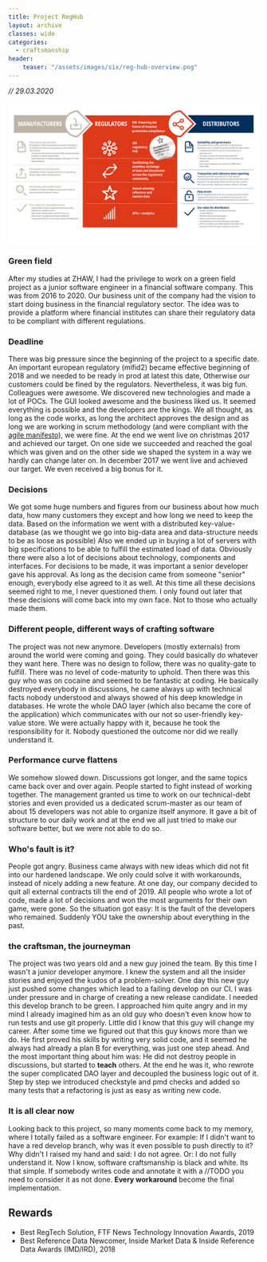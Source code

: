 ```yaml
---
title: Project RegHub
layout: archive
classes: wide
categories:
  - craftsmanship
header:
    teaser: "/assets/images/six/reg-hub-overview.png"
---
```


*// 29.03.2020*

![reghub](/assets/images/six/reg-hub-overview.png)

### Green field
After my studies at ZHAW, I had the privilege to work on a green field project as a junior software engineer in a financial software company. This was from 2016 to 2020.
Our business unit of the company had the vision to start doing business in the financial regulatory sector. 
The idea was to provide a platform where financial institutes can share their regulatory data to be compliant with different regulations. 

### Deadline
There was big pressure since the beginning of the project to a specific date. An important european regulatory (mifid2) became effective beginning of 2018 and we needed to be ready in prod at latest this date, 
Otherwise our customers could be fined by the regulators.
Nevertheless, it was big fun. Colleagues were awesome. We discovered new technologies and made a lot of POCs. The GUI looked awesome and the business liked us. It seemed everything is possible and the developers are the kings. 
We all thought, as long as the code works, as long the architect approves the design and as long we are working in scrum methodology (and were compliant with the [agile manifesto](https://agilemanifesto.org/)), we were fine.
At the end we went live on christmas 2017 and achieved our target. On one side we succeeded and reached the goal which was given and on the other side we shaped the system in a way we hardly can change later on.
In december 2017 we went live and achieved our target. We even received a big bonus for it.

### Decisions
We got some huge numbers and figures from our business about how much data, how many customers they except and how long we need to keep the data.
Based on the information we went with a distributed key-value-database (as we thought we go into big-data area and data-structure needs to be as loose as possible)
Also we ended up in buying a lot of servers with big specifications to be able to fulfill the estimated load of data.
Obviously there were also a lot of decisions about technology, components and interfaces.
For decisions to be made, it was important a senior developer gave his approval. As long as the decision came from someone "senior" enough, everybody else agreed to it as well. 
At this time all these decisions seemed right to me, I never questioned them. I only found out later that these decisions will come back into my own face. Not to those who actually made them.

### Different people, different ways of crafting software
The project was not new anymore. Developers (mostly externals) from around the world were coming and going. They could basically do whatever they want here. There was no design to follow, there was no quality-gate to fulfill. 
There was no level of code-maturity to uphold.
Then there was this guy who was on cocaine and seemed to be fantastic at coding. He basically destroyed everybody in discussions, he came always up with technical facts nobody understood and always showed of his deep knowledge in databases.
He wrote the whole DAO layer (which also became the core of the application) which communicates with our not so user-friendly key-value store. 
We were actually happy with it, because he took the responsibility for it. Nobody questioned the outcome nor did we really understand it.
 
### Performance curve flattens
We somehow slowed down. Discussions got longer, and the same topics came back over and over again. People started to fight instead of working together.
The management granted us time to work on our technical-debt stories and even provided us a dedicated scrum-master as our team of about 15 developers was not able to organize itself anymore. 
It gave a bit of structure to our daily work and at the end we all just tried to make our software better, but we were not able to do so. 

### Who's fault is it? 
People got angry. Business came always with new ideas which did not fit into our hardened landscape. We only could solve it with workarounds, instead of nicely adding a new feature. 
At one day, our company decided to quit all external contracts till the end of 2019. All people who wrote a lot of code, made a lot of decisions and won the most arguments for their own game, were gone.
So the situation got easy: It is the fault of the developers who remained. Suddenly YOU take the ownership about everything in the past.

### the craftsman, the journeyman
The project was two years old and a new guy joined the team. By this time I wasn't a junior developer anymore. I knew the system and all the insider stories and enjoyed the kudos of a problem-solver. 
One day this new guy just pushed some changes which lead to a failing develop on our CI. I was under pressure and in charge of creating a new release candidate. I needed this develop branch to be green.
I approached him quite angry and in my mind I already imagined him as an old guy who doesn't even know how to run tests and use git properly. Little did I know that this guy will change my career.
After some time we figured out that this guy knows more than we do. He first proved his skills by writing very solid code, and it seemed he always had already a plan B for everything, was just one step ahead.
And the most important thing about him was: He did not destroy people in discussions, but started to **teach** others. 
At the end he was it, who rewrote the super complicated DAO layer and decoupled the business logic out of it. Step by step we introduced checkstyle and pmd checks and added so many tests that a refactoring is just as easy as writing new code.  

### It is all clear now
Looking back to this project, so many moments come back to my memory, where I totally failed as a software engineer. 
For example: If I didn't want to have a red develop branch, why was it even possible to push directly to it? 
Why didn't I raised my hand and said: I do not agree. Or: I do not fully understand it.
Now I know, software craftsmanship is black and white. Its that simple. If somebody writes code and annotate it with a //TODO you need to consider it as not done. **Every workaround** become the final implementation.

## Rewards
* Best RegTech Solution, FTF News Technology Innovation Awards, 2019
* Best Reference Data Newcomer, Inside Market Data & Inside Reference Data Awards (IMD/IRD), 2018